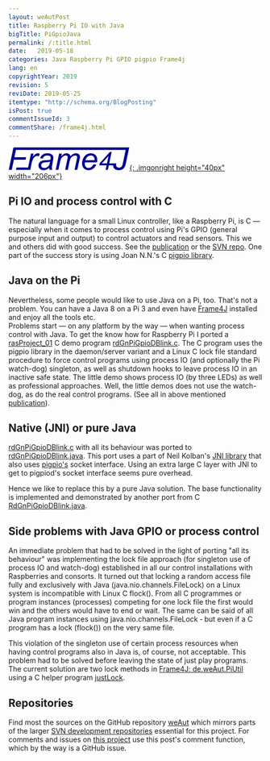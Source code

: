 ```yaml
---
layout: weAutPost
title: Raspberry Pi IO with Java
bigTitle: PiGpioJava
permalink: /:title.html
date:   2019-05-18
categories: Java Raspberry Pi GPIO pigpio Frame4j
lang: en
copyrightYear: 2019
revision: 5
reviDate: 2019-05-25
itemtype: "http://schema.org/BlogPosting"
isPost: true
commentIssueId: 3
commentShare: /frame4j.html
---
```

[![Frame4J](/assets/icons_logos/frame4jlogo-02t.png "&gt; Frame4J"){: .imgonright height="40px" width="206px"}](https://frame4j.de/index_en.html)
## Pi IO and process control with C
The natural language for a small Linux controller, like a Raspberry Pi, is
C &mdash; especially when it comes to process control using Pi's  GPIO
(general purpose input and output) to control actuators and read sensors. 
This we and others did with good success.
See the 
[publication](https://a-weinert.de/pub/raspberry4remoteServices.pdf "Raspberry for remote services")
or the 
[SVN repo](https://weinert-automation.de/svn/rasProject_01/ "rasProject_0 (guest:guest)").
One part of the success story is using Joan N.N.'s C 
[pigpio library](http://abyz.me.uk/rpi/pigpio/index.html).

## Java on the Pi
Nevertheless, some people would like to use Java on a Pi, too. That's not a
problem. You can have a Java&nbsp;8 on a Pi&nbsp;3 and even have 
[Frame4J](https://frame4j.de/index_en.html "project home") installed and 
enjoy all the tools etc. <br />
Problems start &mdash; on any platform by the way &mdash; when wanting 
process control with Java. To get the know how for Raspberry Pi I ported a 
[rasProject_01](https://a-weinert.de/pub/raspberry4remoteServices.pdf "Raspberry for remote services")
C demo program 
[rdGnPiGpioDBlink.c](https://github.com/a-weinert/weAut/blob/master/rasProject_01part/rdGnPiGpioDBlink.c "C GPIO demo").
The C program uses the pigpio library in the daemon/server variant and a 
Linux C lock file standard procedure to force control programs using process
IO (and optionally the Pi watch-dog) singleton, as well as shutdown hooks 
to leave process IO in an inactive 
safe state. The little demo shows process IO (by three LEDs) as well as 
professional approaches. Well, the little demos does not use the watch-dog, 
as do the real control programs. (See all in above mentioned
[publication](https://a-weinert.de/pub/raspberry4remoteServices.pdf "Raspberry for remote services")).

## Native (JNI) or pure Java
[rdGnPiGpioDBlink.c](https://github.com/a-weinert/weAut/blob/master/rasProject_01part/rdGnPiGpioDBlink.c "C GPIO demo")
with all its behaviour was ported to
[rdGnPiGpioDBlink.java](https://github.com/a-weinert/weAut/blob/master/frame4j_part/de/weAut/tests/RdGnJPiGpioDBlink.java "Java GPIO demo"). This port uses a part of Neil Kolban's
[JNI library](https://github.com/nkolban/jpigpio "interface to pigpio[d]")
that also uses 
[pigpio's](http://abyz.me.uk/rpi/pigpio/sif.html "socket interface docu") 
socket interface. Using an extra large C layer with JNI to get to pigpiod's
socket interface seems pure overhead. 

Hence we like to replace this by a pure Java solution. The base functionality
is implemented and demonstrated by another port from C
[RdGnPiGpioDBlink.java](https://github.com/a-weinert/weAut/blob/master/frame4j_part/de/weAut/tests/RdGnPiGpioDBlink.java "100% pure Java").

## Side problems with Java GPIO or process control

An immediate problem that had to be solved in the light of porting 
"all its behaviour" was implementing the lock file approach (for singleton
use of process IO and watch-dog) established in all our control installations
with Raspberries and consorts. It turned out that locking a random access
file fully and exclusively with Java (java.nio.channels.FileLock) on a Linux
system is incompatible with Linux C flock(). From all C programmes or program
instances (processes) competing for one lock file the first would win and 
the others would have to end or wait. The same can be said of all Java 
program instances using java.nio.channels.FileLock &dash; but even if a 
C program has a lock (flock()) on the very same file.

This violation of the singleton use of certain
process resources when having control programs also in Java is, of course,
not acceptable. This problem had to be solved before leaving the state of
just play programs. The current solution are two lock methods in
[Frame4J: de.weAut.PiUtil](https://github.com/a-weinert/weAut/blob/master/frame4j_part/de/weAut/PiUtil.java "openLock() and closeLock()") 
using a C helper program 
[justLock](https://github.com/a-weinert/weAut/blob/master/rasProject_01part/justLock.c).

## Repositories

Find most the sources on the GitHub repository
[weAut](https://github.com/a-weinert/weAut/) which mirrors parts of the larger
[SVN development repositories](https://weinert-automation.de/svn/ "guest:guest")
essential for this project. For comments and
issues on [this project](https://github.com/a-weinert/weAut/) use this 
post's comment function, which by the way is a GitHub issue.   
